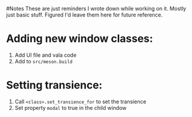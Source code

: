 #Notes
These are just reminders I wrote down while working on it. Mostly just basic
stuff. Figured I'd leave them here for future reference.

# Adding new window classes:
1. Add UI file and vala code
2. Add to `src/meson.build`



# Setting transience:
1. Call `<class>.set_transience_for` to set the transience
2. Set property `modal` to true in the child window
